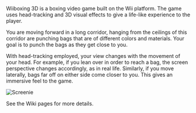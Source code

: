 Wiiboxing 3D is a boxing video game built on the Wii platform. The game uses head-tracking and 3D visual effects to give a life-like experience to the player.

You are moving forward in a long corridor, hanging from the ceilings of this corridor are punching bags that are of different colors and materials. Your goal is to punch the bags as they get close to you.

With head-tracking employed, your view changes with the movement of your head. For example, if you lean over in order to reach a bag, the screen perspective changes accordingly, as in real life. Similarly, if you move laterally, bags far off on either side come closer to you. This gives an immersive feel to the game.

<img src='http://i301.photobucket.com/albums/nn53/schlart/cs3249/screenshot2.jpg' alt='Screenie' border='0'>

See the Wiki pages for more details.<br>
